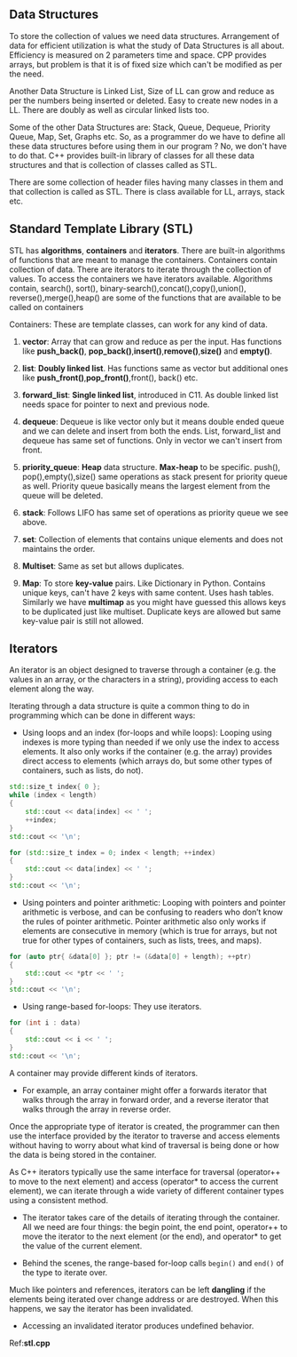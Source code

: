 ## Data Structures

To store the collection of values we need data structures. Arrangement of data for efficient utilization is what the study of Data Structures is all about. Efficiency is measured on 2 parameters time and space. CPP provides arrays, but problem is that it is of fixed size which can't be modified as per the need.

Another Data Structure is Linked List, Size of LL can grow and reduce as per the numbers being inserted or deleted. Easy to create new nodes in a LL. There are doubly as well as circular linked lists too.

Some of the other Data Structures are: Stack, Queue, Dequeue, Priority Queue, Map, Set, Graphs etc. So, as a programmer do we have to define all these data structures before using them in our program ? No, we don't have to do that. C++ provides built-in library of classes for all these data structures and that is collection of classes called as STL.

There are some collection of header files having many classes in them and that collection is called as STL. There is class available for LL, arrays, stack etc.

## Standard Template Library (STL)

STL has **algorithms**, **containers** and **iterators**. There are built-in algorithms of functions that are meant to manage the containers. Containers contain collection of data. There are iterators to iterate through the collection of values. To access the containers we have iterators available. Algorithms contain, search(), sort(), binary-search(),concat(),copy(),union(), reverse(),merge(),heap() are some of the functions that are available to be called on containers

Containers: These are template classes, can work for any kind of data.

1. **vector**: Array that can grow and reduce as per the input. Has functions like **push_back()**, **pop_back()**,**insert()**,**remove()**,**size()** and **empty()**.

2. **list**: **Doubly linked list**. Has functions same as vector but additional ones like **push_front()**,**pop_front()**,front(), back() etc.

3. **forward_list**: **Single linked list**, introduced in C11. As double linked list needs space for pointer to next and previous node.

4. **dequeue**: Dequeue is like vector only but it means double ended queue and we can delete and insert from both the ends. List, forward_list and dequeue has same set of functions. Only in vector we can't insert from front.

5. **priority_queue**: **Heap** data structure. **Max-heap** to be specific. push(), pop(),empty(),size() same operations as stack present for priority queue as well. Priority queue basically means the largest element from the queue will be deleted.

6. **stack**: Follows LIFO has same set of operations as priority queue we see above.

7. **set**: Collection of elements that contains unique elements and does not maintains the order.

8. **Multiset**: Same as set but allows duplicates.

9. **Map**: To store **key-value** pairs. Like Dictionary in Python. Contains unique keys, can't have 2 keys with same content. Uses hash tables. Similarly we have **multimap** as you might have guessed this allows keys to be duplicated just like multiset. Duplicate keys are allowed but same key-value pair is still not allowed.

## Iterators

An iterator is an object designed to traverse through a container (e.g. the values in an array, or the characters in a string), providing access to each element along the way.

Iterating through a data structure is quite a common thing to do in programming which can be done in different ways:

- Using loops and an index (for-loops and while loops): Looping using indexes is more typing than needed if we only use the index to access elements. It also only works if the container (e.g. the array) provides direct access to elements (which arrays do, but some other types of containers, such as lists, do not).

```cpp
std::size_t index{ 0 };
while (index < length)
{
    std::cout << data[index] << ' ';
    ++index;
}
std::cout << '\n';

for (std::size_t index = 0; index < length; ++index)
{
    std::cout << data[index] << ' ';
}
std::cout << '\n';
```

- Using pointers and pointer arithmetic: Looping with pointers and pointer arithmetic is verbose, and can be confusing to readers who don’t know the rules of pointer arithmetic. Pointer arithmetic also only works if elements are consecutive in memory (which is true for arrays, but not true for other types of containers, such as lists, trees, and maps).

```cpp
for (auto ptr{ &data[0] }; ptr != (&data[0] + length); ++ptr)
{
    std::cout << *ptr << ' ';
}
std::cout << '\n';
```

- Using range-based for-loops: They use iterators.

```cpp
for (int i : data)
{
    std::cout << i << ' ';
}
std::cout << '\n';
```

A container may provide different kinds of iterators.

- For example, an array container might offer a forwards iterator that walks through the array in forward order, and a reverse iterator that walks through the array in reverse order.

Once the appropriate type of iterator is created, the programmer can then use the interface provided by the iterator to traverse and access elements without having to worry about what kind of traversal is being done or how the data is being stored in the container.

As C++ iterators typically use the same interface for traversal (operator++ to move to the next element) and access (operator\* to access the current element), we can iterate through a wide variety of different container types using a consistent method.

- The iterator takes care of the details of iterating through the container. All we need are four things: the begin point, the end point, operator++ to move the iterator to the next element (or the end), and operator\* to get the value of the current element.

- Behind the scenes, the range-based for-loop calls `begin()` and `end()` of the type to iterate over.

Much like pointers and references, iterators can be left **dangling** if the elements being iterated over change address or are destroyed. When this happens, we say the iterator has been invalidated.

- Accessing an invalidated iterator produces undefined behavior.

Ref:**stl.cpp**

